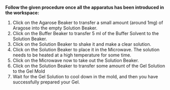 **Follow the given procedure once all the apparatus has been introduced in the workspace:**

1. Click on the Agarose Beaker to transfer a small amount (around 1mg) of Aragose into the empty Solution Beaker.
2. Click on the Buffer Beaker to transfer 5 ml of the Buffer Solvent to the Solution Beaker.
3. Click on the Solution Beaker to shake it and make a clear solution.
4. Click on the Solution Beaker to place it in the Microwave. The solution needs to be heated at a high temperature for some time.
5. Click on the Microwave now to take out the Solution Beaker.
6. Click on the Solution Beaker to transfer some amount of the Gel Solution to the Gel Mold
7. Wait for the Gel Solution to cool down in the mold, and then you have successfully prepared your Gel.

